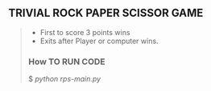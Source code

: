 ## TRIVIAL ROCK PAPER SCISSOR GAME
>
> - First to score 3 points wins
> - Exits after Player or computer wins.
>
> ### How TO RUN CODE
> 
> $ *python rps-main.py*
>

